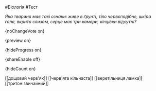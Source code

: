 #Біологія #Тест

*Яка тварина має такі ознаки: живе в ґрунті; тіло червоподібне, шкіра гола, вкрита слизом, серце має три камери, кінцівки відсутні?*

{noChangeVote on}

{preview on}

{hideProgress on}

{shareEnable off}

{hideCount on}

[[дощовий черв'як]]
[[черв'яга кільчаста]]
[[веретільниця ламка]]
[[тритон звичайний]]
